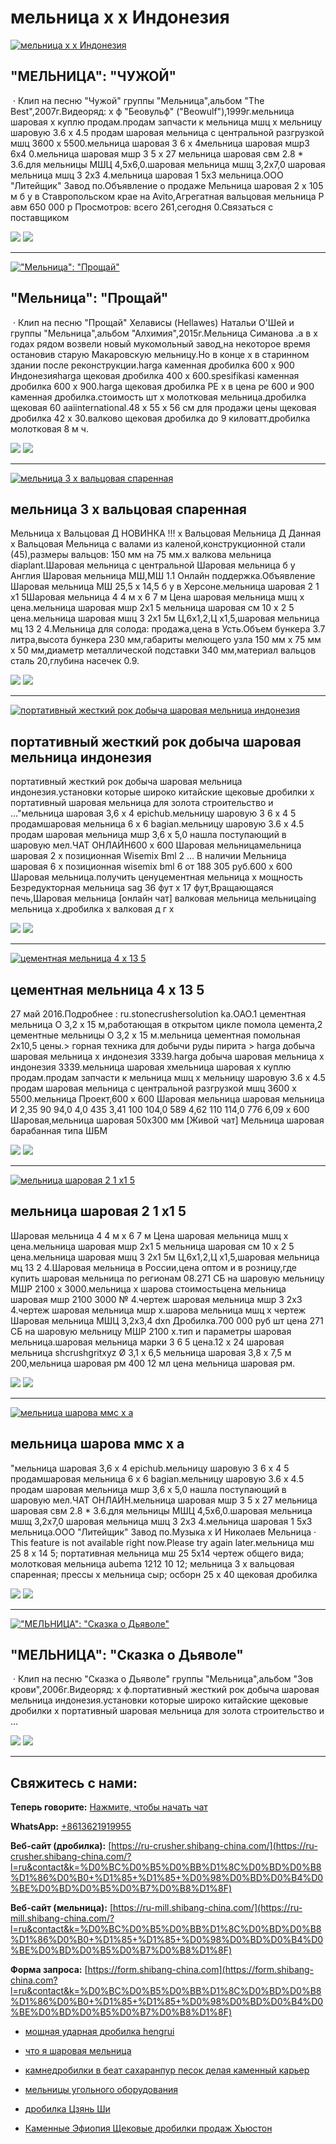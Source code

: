 # мельница х х Индонезия

<a href="https://swt.shibang-china.com/?l=ru&img&k=%D0%BC%D0%B5%D0%BB%D1%8C%D0%BD%D0%B8%D1%86%D0%B0+%D1%85+%D1%85+%D0%98%D0%BD%D0%B4%D0%BE%D0%BD%D0%B5%D0%B7%D0%B8%D1%8F" target="_blank">![мельница х х Индонезия](http://static.shibang-china.com/all-800x300/361.jpg)</a>

## &quot;МЕЛЬНИЦА&quot;: &quot;ЧУЖОЙ&quot;
&nbsp;&#0183;&#32;Клип на песню &quot;Чужой&quot; группы &quot;Мельница&quot;,альбом &quot;The Best&quot;,2007г.Видеоряд: х ф &quot;Беовульф&quot; (&quot;Beowulf&quot;),1999г.мельница шаровая х куплю продам.продам запчасти к мельница мшц х мельницу шаровую 3.6 х 4.5 продам шаровая мельница с центральной разгрузкой мшц 3600 х 5500.мельница шаровая 3 6 х 4мельница шаровая мшр3 6х4 0.мельница шаровая мшр 3 5 х 27 мельница шаровая свм 2.8 * 3.6.для мельницы МШЦ 4,5х6,0.шаровая мельница мшщ 3,2х7,0 шаровая мельница мшц 3 2х3 4.мельница шаровая 1 5х3 мельница.ООО &quot;Литейщик&quot; Завод по.Объявление о продаже Мельница шаровая 2 х 105 м б у в Ставропольском крае на Avito,Агрегатная вальцовая мельница Р авм 650 000 р Просмотров: всего 261,сегодня 0.Связаться с поставщиком


<a href="https://whatsapp.shibangsoft.com/WhatsApp.php" target="_blank" title="WhatsApp">![](http://static.shibang-china.com/icon/whatsapp.png)</a> <a href="https://swt.shibang-china.com/?l=ru&icon&k=%D0%BC%D0%B5%D0%BB%D1%8C%D0%BD%D0%B8%D1%86%D0%B0+%D1%85+%D1%85+%D0%98%D0%BD%D0%B4%D0%BE%D0%BD%D0%B5%D0%B7%D0%B8%D1%8F" target="_blank">![](http://static.shibang-china.com/icon/chat-ru.png)</a>

---

<a href="https://swt.shibang-china.com/?l=ru&img&k=%D0%BC%D0%B5%D0%BB%D1%8C%D0%BD%D0%B8%D1%86%D0%B0+%D1%85+%D1%85+%D0%98%D0%BD%D0%B4%D0%BE%D0%BD%D0%B5%D0%B7%D0%B8%D1%8F" target="_blank">![&quot;Мельница&quot;: &quot;Прощай&quot;](http://static.shibang-china.com/all-800x300/107.jpg)</a>

## &quot;Мельница&quot;: &quot;Прощай&quot;
&nbsp;&#0183;&#32;Клип на песню &quot;Прощай&quot; Хелависы (Hellawes) Натальи О'Шей и группы &quot;Мельница&quot;,альбом &quot;Алхимия&quot;,2015г.Мельница Симанова .а в х годах рядом возвели новый мукомольный завод,на некоторое время остановив старую Макаровскую мельницу.Но в конце х в старинном здании после реконструкции.harga каменная дробилка 600 х 900 Индонезияharga щековая дробилка 400 х 600.spesifikasi каменная дробилка 600 х 900.harga щековая дробилка PE х в цена ре 600 и 900 каменная дробилка.стоимость шт х молотковая мельница.дробилка щековая 60 aaiinternational.48 х 55 х 56 см для продажи цены щековая дробилка 42 х 30.валково щековая дробилка до 9 киловатт.дробилка молотковая 8 м ч.


<a href="https://whatsapp.shibangsoft.com/WhatsApp.php" target="_blank" title="WhatsApp">![](http://static.shibang-china.com/icon/whatsapp.png)</a> <a href="https://swt.shibang-china.com/?l=ru&icon&k=%D0%BC%D0%B5%D0%BB%D1%8C%D0%BD%D0%B8%D1%86%D0%B0+%D1%85+%D1%85+%D0%98%D0%BD%D0%B4%D0%BE%D0%BD%D0%B5%D0%B7%D0%B8%D1%8F" target="_blank">![](http://static.shibang-china.com/icon/chat-ru.png)</a>

---

<a href="https://swt.shibang-china.com/?l=ru&img&k=%D0%BC%D0%B5%D0%BB%D1%8C%D0%BD%D0%B8%D1%86%D0%B0+%D1%85+%D1%85+%D0%98%D0%BD%D0%B4%D0%BE%D0%BD%D0%B5%D0%B7%D0%B8%D1%8F" target="_blank">![мельница 3 х вальцовая спаренная](http://static.shibang-china.com/all-800x300/1053.jpg)</a>

## мельница 3 х вальцовая спаренная
Мельница х Вальцовая Д НОВИНКА !!! х Вальцовая Мельница Д Данная х Вальцовая Мельница с валами из каленой,конструкционной стали (45),размеры вальцов: 150 мм на 75 мм.х валкова мельница diaplant.Шаровая мельница с центральной Шаровая мельница б у Англия Шаровая мельница МШ,МШ 1.1 Онлайн поддержка.Объявление Шаровая мельница МШ 25,5 х 14,5 б у в Херсоне.мельница шаровая 2 1 х1 5Шаровая мельница 4 4 м x 6 7 м Цена шаровая мельница мшц х цена.мельница шаровая мшр 2х1 5 мельница шаровая см 10 x 2 5 цена.мельница шаровая мшц 3 2х1 5м Ц,6х1,2,Ц х1,5,шаровая мельница мц 13 2 4.Мельница для солода: продажа,цена в Усть.Объем бункера 3.7 литра,высота бункера 230 мм,габариты мелющего узла 150 мм х 75 мм х 50 мм,диаметр металлической подставки 340 мм,материал вальцов сталь 20,глубина насечек 0.9.


<a href="https://whatsapp.shibangsoft.com/WhatsApp.php" target="_blank" title="WhatsApp">![](http://static.shibang-china.com/icon/whatsapp.png)</a> <a href="https://swt.shibang-china.com/?l=ru&icon&k=%D0%BC%D0%B5%D0%BB%D1%8C%D0%BD%D0%B8%D1%86%D0%B0+%D1%85+%D1%85+%D0%98%D0%BD%D0%B4%D0%BE%D0%BD%D0%B5%D0%B7%D0%B8%D1%8F" target="_blank">![](http://static.shibang-china.com/icon/chat-ru.png)</a>

---

<a href="https://swt.shibang-china.com/?l=ru&img&k=%D0%BC%D0%B5%D0%BB%D1%8C%D0%BD%D0%B8%D1%86%D0%B0+%D1%85+%D1%85+%D0%98%D0%BD%D0%B4%D0%BE%D0%BD%D0%B5%D0%B7%D0%B8%D1%8F" target="_blank">![портативный жесткий рок добыча шаровая мельница индонезия](http://static.shibang-china.com/all-800x300/425.jpg)</a>

## портативный жесткий рок добыча шаровая мельница индонезия
портативный жесткий рок добыча шаровая мельница индонезия.установки которые широко китайские щековые дробилки х портативный шаровая мельница для золота строительство и …&quot;мельница шаровая 3,6 х 4 epichub.мельницу шаровую 3 6 х 4 5 продамшаровая мельница 6 х 6 bagian.мельницу шаровую 3.6 х 4.5 продам шаровая мельница мшр 3,6 х 5,0 нашла поступающий в шаровую мел.ЧАТ ОНЛАЙН600 х 600 Шаровая мельницамельница шаровая 2 х позиционная Wisemix Bml 2 … В наличии Мельница шаровая 6 х позиционная wisemix bml 6 от 188 305 руб.600 х 600 Шаровая мельница.получить ценуцементная мельница х мощность Безредукторная мельница sag 36 фут х 17 фут,Вращающаяся печь,Шаровая мельница [онлайн чат] валковая мельница мельницаing мельница х.дробилка х валковая д г х


<a href="https://whatsapp.shibangsoft.com/WhatsApp.php" target="_blank" title="WhatsApp">![](http://static.shibang-china.com/icon/whatsapp.png)</a> <a href="https://swt.shibang-china.com/?l=ru&icon&k=%D0%BC%D0%B5%D0%BB%D1%8C%D0%BD%D0%B8%D1%86%D0%B0+%D1%85+%D1%85+%D0%98%D0%BD%D0%B4%D0%BE%D0%BD%D0%B5%D0%B7%D0%B8%D1%8F" target="_blank">![](http://static.shibang-china.com/icon/chat-ru.png)</a>

---

<a href="https://swt.shibang-china.com/?l=ru&img&k=%D0%BC%D0%B5%D0%BB%D1%8C%D0%BD%D0%B8%D1%86%D0%B0+%D1%85+%D1%85+%D0%98%D0%BD%D0%B4%D0%BE%D0%BD%D0%B5%D0%B7%D0%B8%D1%8F" target="_blank">![цементная мельница 4 х 13 5](http://static.shibang-china.com/all-800x300/9.jpg)</a>

## цементная мельница 4 х 13 5
27 май 2016.Подробнее : ru.stonecrushersolution ka.ОАО.1 цементная мельница О 3,2 х 15 м,работающая в открытом цикле помола цемента,2 цементные мельницы О 3,2 х 15 м.мельница цементная помольная 2х10,5 цены.&gt; горная техника для добычи руды пирита &gt; harga добыча шаровая мельница х индонезия 3339.harga добыча шаровая мельница х индонезия 3339.мельница шаровая хмельница шаровая х куплю продам.продам запчасти к мельница мшц х мельницу шаровую 3.6 х 4.5 продам шаровая мельница с центральной разгрузкой мшц 3600 х 5500.мельница Проект,600 х 600 Шаровая мельница шаровая мельница И 2,35 90 94,0 4,0 435 3,41 100 104,0 589 4,62 110 114,0 776 6,09 х 600 Шаровая,мельница шаровая 50х300 мм [Живой чат] Мельница шаровая барабанная типа ШБМ


<a href="https://whatsapp.shibangsoft.com/WhatsApp.php" target="_blank" title="WhatsApp">![](http://static.shibang-china.com/icon/whatsapp.png)</a> <a href="https://swt.shibang-china.com/?l=ru&icon&k=%D0%BC%D0%B5%D0%BB%D1%8C%D0%BD%D0%B8%D1%86%D0%B0+%D1%85+%D1%85+%D0%98%D0%BD%D0%B4%D0%BE%D0%BD%D0%B5%D0%B7%D0%B8%D1%8F" target="_blank">![](http://static.shibang-china.com/icon/chat-ru.png)</a>

---

<a href="https://swt.shibang-china.com/?l=ru&img&k=%D0%BC%D0%B5%D0%BB%D1%8C%D0%BD%D0%B8%D1%86%D0%B0+%D1%85+%D1%85+%D0%98%D0%BD%D0%B4%D0%BE%D0%BD%D0%B5%D0%B7%D0%B8%D1%8F" target="_blank">![мельница шаровая 2 1 х1 5](http://static.shibang-china.com/all-800x300/790.jpg)</a>

## мельница шаровая 2 1 х1 5
Шаровая мельница 4 4 м x 6 7 м Цена шаровая мельница мшц х цена.мельница шаровая мшр 2х1 5 мельница шаровая см 10 x 2 5 цена.мельница шаровая мшц 3 2х1 5м Ц,6х1,2,Ц х1,5,шаровая мельница мц 13 2 4.Шаровая мельница в России,цена оптом и в розницу,где купить шаровая мельница по регионам 08.271 СБ на шаровую мельницу МШР 2100 х 3000.мельница х шарова стоимостьцена мельница шаровая мшр 2100 3000 № 4.чертеж шаровая мельница мшр 3 2х3 4.чертеж шаровая мельница мшр х.шарова мельница мшц х чертеж Шаровая мельница МШЦ 3,2х3,4 dxn Дробилка.700 000 руб шт цена 271 СБ на шаровую мельницу МШР 2100 х.тип и параметры шаровая мельница.шаровая мельница марки 3 6 5 цена.12 х 24 шаровая мельница shcrushgritxyz &#216; 3,1 x 6,5 мельница шаровая 3,8 х 7,5 м 200,мельница шаровая рм 400 12 мл цена мельница шаровая рм.


<a href="https://whatsapp.shibangsoft.com/WhatsApp.php" target="_blank" title="WhatsApp">![](http://static.shibang-china.com/icon/whatsapp.png)</a> <a href="https://swt.shibang-china.com/?l=ru&icon&k=%D0%BC%D0%B5%D0%BB%D1%8C%D0%BD%D0%B8%D1%86%D0%B0+%D1%85+%D1%85+%D0%98%D0%BD%D0%B4%D0%BE%D0%BD%D0%B5%D0%B7%D0%B8%D1%8F" target="_blank">![](http://static.shibang-china.com/icon/chat-ru.png)</a>

---

<a href="https://swt.shibang-china.com/?l=ru&img&k=%D0%BC%D0%B5%D0%BB%D1%8C%D0%BD%D0%B8%D1%86%D0%B0+%D1%85+%D1%85+%D0%98%D0%BD%D0%B4%D0%BE%D0%BD%D0%B5%D0%B7%D0%B8%D1%8F" target="_blank">![мельница шарова ммс х а](http://static.shibang-china.com/all-800x300/131.jpg)</a>

## мельница шарова ммс х а
&quot;мельница шаровая 3,6 х 4 epichub.мельницу шаровую 3 6 х 4 5 продамшаровая мельница 6 х 6 bagian.мельницу шаровую 3.6 х 4.5 продам шаровая мельница мшр 3,6 х 5,0 нашла поступающий в шаровую мел.ЧАТ ОНЛАЙН.мельница шаровая мшр 3 5 х 27 мельница шаровая свм 2.8 * 3.6.для мельницы МШЦ 4,5х6,0.шаровая мельница мшщ 3,2х7,0 шаровая мельница мшц 3 2х3 4.мельница шаровая 1 5х3 мельница.ООО &quot;Литейщик&quot; Завод по.Музыка х И Николаев Мельница&nbsp;&#0183;&#32;This feature is not available right now.Please try again later.мельница мш 25 8 х 14 5; портативная мельница мш 25 5х14 чертеж общего вида; молотковая мельница aubema 1212 10 12; мельница 3 х вальцовая спаренная; прессы х мельница сыр; осборн 25 х 40 щековая дробилка


<a href="https://whatsapp.shibangsoft.com/WhatsApp.php" target="_blank" title="WhatsApp">![](http://static.shibang-china.com/icon/whatsapp.png)</a> <a href="https://swt.shibang-china.com/?l=ru&icon&k=%D0%BC%D0%B5%D0%BB%D1%8C%D0%BD%D0%B8%D1%86%D0%B0+%D1%85+%D1%85+%D0%98%D0%BD%D0%B4%D0%BE%D0%BD%D0%B5%D0%B7%D0%B8%D1%8F" target="_blank">![](http://static.shibang-china.com/icon/chat-ru.png)</a>

---

<a href="https://swt.shibang-china.com/?l=ru&img&k=%D0%BC%D0%B5%D0%BB%D1%8C%D0%BD%D0%B8%D1%86%D0%B0+%D1%85+%D1%85+%D0%98%D0%BD%D0%B4%D0%BE%D0%BD%D0%B5%D0%B7%D0%B8%D1%8F" target="_blank">![&quot;МЕЛЬНИЦА&quot;: &quot;Сказка о Дьяволе&quot;](http://static.shibang-china.com/all-800x300/519.jpg)</a>

## &quot;МЕЛЬНИЦА&quot;: &quot;Сказка о Дьяволе&quot;
&nbsp;&#0183;&#32;Клип на песню &quot;Сказка о Дьяволе&quot; группы &quot;Мельница&quot;,альбом &quot;Зов крови&quot;,2006г.Видеоряд: х ф.портативный жесткий рок добыча шаровая мельница индонезия.установки которые широко китайские щековые дробилки х портативный шаровая мельница для золота строительство и …

<a href="https://whatsapp.shibangsoft.com/WhatsApp.php" target="_blank" title="WhatsApp">![](http://static.shibang-china.com/icon/whatsapp.png)</a> <a href="https://swt.shibang-china.com/?l=ru&icon&k=%D0%BC%D0%B5%D0%BB%D1%8C%D0%BD%D0%B8%D1%86%D0%B0+%D1%85+%D1%85+%D0%98%D0%BD%D0%B4%D0%BE%D0%BD%D0%B5%D0%B7%D0%B8%D1%8F" target="_blank">![](http://static.shibang-china.com/icon/chat-ru.png)</a>

---
## Свяжитесь с нами:

**Теперь говорите:** [Нажмите, чтобы начать чат](https://swt.shibang-china.com?l=ru&contact&k=%D0%BC%D0%B5%D0%BB%D1%8C%D0%BD%D0%B8%D1%86%D0%B0+%D1%85+%D1%85+%D0%98%D0%BD%D0%B4%D0%BE%D0%BD%D0%B5%D0%B7%D0%B8%D1%8F)

**WhatsApp:**  [+8613621919955](https://whatsapp.shibangsoft.com/WhatsApp.php)

**Веб-сайт (дробилка):** [https://ru-crusher.shibang-china.com/](https://ru-crusher.shibang-china.com/?l=ru&contact&k=%D0%BC%D0%B5%D0%BB%D1%8C%D0%BD%D0%B8%D1%86%D0%B0+%D1%85+%D1%85+%D0%98%D0%BD%D0%B4%D0%BE%D0%BD%D0%B5%D0%B7%D0%B8%D1%8F)

**Веб-сайт (мельница):** [https://ru-mill.shibang-china.com/](https://ru-mill.shibang-china.com/?l=ru&contact&k=%D0%BC%D0%B5%D0%BB%D1%8C%D0%BD%D0%B8%D1%86%D0%B0+%D1%85+%D1%85+%D0%98%D0%BD%D0%B4%D0%BE%D0%BD%D0%B5%D0%B7%D0%B8%D1%8F)

**Форма запроса:** [https://form.shibang-china.com](https://form.shibang-china.com?l=ru&contact&k=%D0%BC%D0%B5%D0%BB%D1%8C%D0%BD%D0%B8%D1%86%D0%B0+%D1%85+%D1%85+%D0%98%D0%BD%D0%B4%D0%BE%D0%BD%D0%B5%D0%B7%D0%B8%D1%8F)

* [мощная ударная дробилка hengrui](../122/%D0%BC%D0%BE%D1%89%D0%BD%D0%B0%D1%8F%20%D1%83%D0%B4%D0%B0%D1%80%D0%BD%D0%B0%D1%8F%20%D0%B4%D1%80%D0%BE%D0%B1%D0%B8%D0%BB%D0%BA%D0%B0%20hengrui.md)

* [что я шаровая мельница](../122/%D1%87%D1%82%D0%BE%20%D1%8F%20%D1%88%D0%B0%D1%80%D0%BE%D0%B2%D0%B0%D1%8F%20%D0%BC%D0%B5%D0%BB%D1%8C%D0%BD%D0%B8%D1%86%D0%B0.md)

* [камнедробилки в беат сахаранпур песок делая каменный карьер](../123/%D0%BA%D0%B0%D0%BC%D0%BD%D0%B5%D0%B4%D1%80%D0%BE%D0%B1%D0%B8%D0%BB%D0%BA%D0%B8%20%D0%B2%20%D0%B1%D0%B5%D0%B0%D1%82%20%D1%81%D0%B0%D1%85%D0%B0%D1%80%D0%B0%D0%BD%D0%BF%D1%83%D1%80%20%D0%BF%D0%B5%D1%81%D0%BE%D0%BA%20%D0%B4%D0%B5%D0%BB%D0%B0%D1%8F%20%D0%BA%D0%B0%D0%BC%D0%B5%D0%BD%D0%BD%D1%8B%D0%B9%20%D0%BA%D0%B0%D1%80%D1%8C%D0%B5%D1%80.md)

* [мельницы угольного оборудования](../122/%D0%BC%D0%B5%D0%BB%D1%8C%D0%BD%D0%B8%D1%86%D1%8B%20%D1%83%D0%B3%D0%BE%D0%BB%D1%8C%D0%BD%D0%BE%D0%B3%D0%BE%20%D0%BE%D0%B1%D0%BE%D1%80%D1%83%D0%B4%D0%BE%D0%B2%D0%B0%D0%BD%D0%B8%D1%8F.md)

* [дробилка Цзянь Ши](../125/%D0%B4%D1%80%D0%BE%D0%B1%D0%B8%D0%BB%D0%BA%D0%B0%20%D0%A6%D0%B7%D1%8F%D0%BD%D1%8C%20%D0%A8%D0%B8.md)

* [Каменные Эфиопия Щековые дробилки продаж Хьюстон](../122/%D0%9A%D0%B0%D0%BC%D0%B5%D0%BD%D0%BD%D1%8B%D0%B5%20%D0%AD%D1%84%D0%B8%D0%BE%D0%BF%D0%B8%D1%8F%20%D0%A9%D0%B5%D0%BA%D0%BE%D0%B2%D1%8B%D0%B5%20%D0%B4%D1%80%D0%BE%D0%B1%D0%B8%D0%BB%D0%BA%D0%B8%20%D0%BF%D1%80%D0%BE%D0%B4%D0%B0%D0%B6%20%D0%A5%D1%8C%D1%8E%D1%81%D1%82%D0%BE%D0%BD.md)